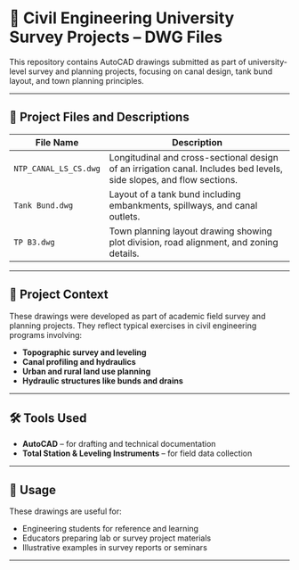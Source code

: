 # 📐 Civil Engineering University Survey Projects – DWG Files

This repository contains AutoCAD drawings submitted as part of university-level survey and planning projects, focusing on canal design, tank bund layout, and town planning principles.

---

## 📂 Project Files and Descriptions

| File Name               | Description                                                                 |
|-------------------------|-----------------------------------------------------------------------------|
| `NTP_CANAL_LS_CS.dwg`   | Longitudinal and cross-sectional design of an irrigation canal. Includes bed levels, side slopes, and flow sections. |
| `Tank Bund.dwg`         | Layout of a tank bund including embankments, spillways, and canal outlets. |
| `TP B3.dwg`             | Town planning layout drawing showing plot division, road alignment, and zoning details. |

---

## 🧱 Project Context

These drawings were developed as part of academic field survey and planning projects. They reflect typical exercises in civil engineering programs involving:

- **Topographic survey and leveling**
- **Canal profiling and hydraulics**
- **Urban and rural land use planning**
- **Hydraulic structures like bunds and drains**

---

## 🛠️ Tools Used

- **AutoCAD** – for drafting and technical documentation  
- **Total Station & Leveling Instruments** – for field data collection

---

## 📌 Usage

These drawings are useful for:
- Engineering students for reference and learning
- Educators preparing lab or survey project materials
- Illustrative examples in survey reports or seminars

---
